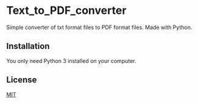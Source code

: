 # Text_to_PDF_converter
Simple converter of txt format files to PDF format files.
Made with Python.

## Installation

You only need Python 3 installed on your computer.

## License
[MIT](https://choosealicense.com/licenses/mit/)
